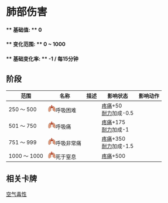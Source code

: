 # 肺部伤害  
>   
  
#### ** 基础值: ** 0   
#### ** 变化范围: ** 0 ~ 1000  
#### ** 基础变化率: ** -1 / 每15分钟  
## 阶段  
范围  |  名称  |  描述  |  影响状态  |  影响动作  
----  |  ----  |  ----  |  ----  |  ----  
250 ～ 500  |  <img decoding="async" src="Sprite/LungDamage.png" href="a.md" style="max-width:20px;max-height:20px;">呼吸困难  |    |  [疼痛](Pain.md)+50<br>[耐力](Stamina.md)加成-0.5  |    
501 ～ 750  |  <img decoding="async" src="Sprite/LungDamage.png" href="a.md" style="max-width:20px;max-height:20px;">呼吸痛  |    |  [疼痛](Pain.md)+175<br>[耐力](Stamina.md)加成-1  |    
751 ～ 999  |  <img decoding="async" src="Sprite/LungDamage.png" href="a.md" style="max-width:20px;max-height:20px;">呼吸非常痛  |    |  [疼痛](Pain.md)+350<br>[耐力](Stamina.md)加成-1.5  |    
1000 ～ 1000  |  <img decoding="async" src="Sprite/LungDamage.png" href="a.md" style="max-width:20px;max-height:20px;">死于窒息  |    |  [疼痛](Pain.md)+500  |    
## 相关卡牌  
[空气毒性](AirToxicity.md)  
